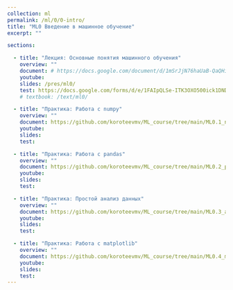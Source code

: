 ```yaml
---
collection: ml
permalink: /ml/0/0-intro/
title: "ML0 Введение в машинное обучение"
excerpt: ""

sections:

  - title: "Лекция: Основные понятия машинного обучения" 
    overview: ""
    document: # https://docs.google.com/document/d/1mSrJjN76haUaB-QaQHik5VUI8PFofcqKuglkF-Q3JT0/edit?usp=sharing
    youtube:
    slides: /pres/ml0/
    test: https://docs.google.com/forms/d/e/1FAIpQLSe-ITK3OXO500ick1DNDByVAo2hifNryFBJUt59Kr51RL49ew/viewform
    # textbook: /text/ml0/

  - title: "Практика: Работа с numpy" 
    overview: ""
    document: https://github.com/koroteevmv/ML_course/tree/main/ML0.1_numpy
    youtube:
    slides:
    test:

  - title: "Практика: Работа с pandas" 
    overview: ""
    document: https://github.com/koroteevmv/ML_course/tree/main/ML0.2_pandas
    youtube:
    slides:
    test:

  - title: "Практика: Простой анализ данных" 
    overview: ""
    document: https://github.com/koroteevmv/ML_course/tree/main/ML0.3_analysis
    youtube:
    slides:
    test:

  - title: "Практика: Работа с matplotlib" 
    overview: ""
    document: https://github.com/koroteevmv/ML_course/tree/main/ML0.4_matplotlib
    youtube:
    slides:
    test:
---
```

